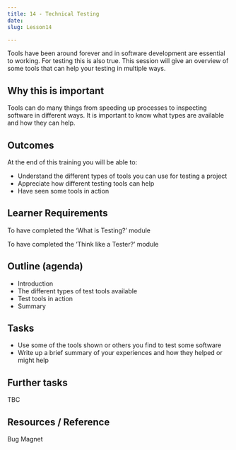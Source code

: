 ```yaml
---
title: 14 - Technical Testing
date: 
slug: Lesson14

---
```

Tools have been around forever and in software development are essential to working. For testing this is also true. This session will give an overview of some tools that can help your testing in multiple ways.

## Why this is important

Tools can do many things from speeding up processes to inspecting software in different ways. It is important to know what types are available and how they can help.

## Outcomes

At the end of this training you will be able to:

* Understand the different types of tools you can use for testing a project
* Appreciate how different testing tools can help
* Have seen some tools in action

## Learner Requirements

To have completed the ‘What is Testing?’ module

To have completed the ‘Think like a Tester?’ module

## Outline (agenda)

* Introduction
* The different types of test tools available
* Test tools in action
* Summary

## Tasks

* Use some of the tools shown or others you find to test some software
* Write up a brief summary of your experiences and how they helped or might help

## Further tasks

TBC

## Resources / Reference

Bug Magnet